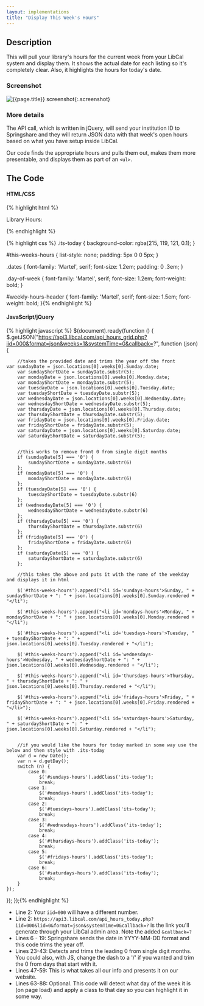 ```yaml
---
layout: implementations
title: "Display This Week's Hours"
---
```

## Description
        
This will pull your library's hours for the current week from your LibCal system and display them. It shows the actual date for each listing so it's completely clear. Also, it highlights the hours for today's date.

### Screenshot

![{{page.title}} screenshot]({{site.baseurl}}/assets/{{page.title}}-screenshot.jpg){:.screenshot}

       
### More details
The API call, which is written in jQuery, will send your institution ID to Springshare and they will return JSON data with that week's open hours based on what you have setup inside LibCal.
        
Our code finds the appropriate hours and pulls them out, makes them more presentable, and displays them as part of an ```<ul>```. 
 
    
## The Code

#### HTML/CSS

{% highlight html %}
<div id="weekly-hours-header">Library Hours:</div>
<ul id="this-weeks-hours"></ul>
{% endhighlight %}

{% highlight css %}
.its-today {
       background-color: rgba(215, 119, 121, 0.1);
}

#this-weeks-hours {
    list-style: none;
    padding: 5px 0 0 5px;
}

.dates {
    font-family: 'Martel', serif;
    font-size: 1.2em;
    padding: 0 .3em;
}

.day-of-week {
    font-family: 'Martel', serif;
    font-size: 1.2em;
    font-weight: bold;
}

#weekly-hours-header {
    font-family: 'Martel', serif;
    font-size: 1.5em;
    font-weight: bold;
}{% endhighlight %}

#### JavaScript/jQuery


{% highlight javascript %}
 $(document).ready(function () {
    $.getJSON("https://api3.libcal.com/api_hours_grid.php?iid=000&format=json&weeks=1&systemTime=0&callback=?", function (json) {


        //takes the provided date and trims the year off the front   
    var sundayDate = json.locations[0].weeks[0].Sunday.date;
        var sundayShortDate = sundayDate.substr(5);
        var mondayDate = json.locations[0].weeks[0].Monday.date;
        var mondayShortDate = mondayDate.substr(5);
        var tuesdayDate = json.locations[0].weeks[0].Tuesday.date;
        var tuesdayShortDate = tuesdayDate.substr(5);
        var wednesdayDate = json.locations[0].weeks[0].Wednesday.date;
        var wednesdayShortDate = wednesdayDate.substr(5);
        var thursdayDate = json.locations[0].weeks[0].Thursday.date;
        var thursdayShortDate = thursdayDate.substr(5);
        var fridayDate = json.locations[0].weeks[0].Friday.date;
        var fridayShortDate = fridayDate.substr(5);
        var saturdayDate = json.locations[0].weeks[0].Saturday.date;
        var saturdayShortDate = saturdayDate.substr(5);


        //this works to remove front 0 from single digit months
        if (sundayDate[5] === '0') {
            sundayShortDate = sundayDate.substr(6)
        };
        if (mondayDate[5] === '0') {
            mondayShortDate = mondayDate.substr(6)
        };
        if (tuesdayDate[5] === '0') {
            tuesdayShortDate = tuesdayDate.substr(6)
        };
        if (wednesdayDate[5] === '0') {
            wednesdayShortDate = wednesdayDate.substr(6)
        };
        if (thursdayDate[5] === '0') {
            thursdayShortDate = thursdayDate.substr(6)
        };
        if (fridayDate[5] === '0') {
            fridayShortDate = fridayDate.substr(6)
        };
        if (saturdayDate[5] === '0') {
            saturdayShortDate = saturdayDate.substr(6)
        };

        //this takes the above and puts it with the name of the weekday and displays it in html

        $('#this-weeks-hours').append("<li id='sundays-hours'>Sunday, " + sundayShortDate + ": " + json.locations[0].weeks[0].Sunday.rendered + "</li");

        $('#this-weeks-hours').append("<li id='mondays-hours'>Monday, " + mondayShortDate + ": " + json.locations[0].weeks[0].Monday.rendered + "</li");

        $('#this-weeks-hours').append("<li id='tuesdays-hours'>Tuesday, " + tuesdayShortDate + ": " + json.locations[0].weeks[0].Tuesday.rendered + "</li");

        $('#this-weeks-hours').append("<li id='wednesdays-hours'>Wednesday, " + wednesdayShortDate + ": " + json.locations[0].weeks[0].Wednesday.rendered + "</li");

        $('#this-weeks-hours').append("<li id='thursdays-hours'>Thursday, " + thursdayShortDate + ": " + json.locations[0].weeks[0].Thursday.rendered + "</li");

        $('#this-weeks-hours').append("<li id='fridays-hours'>Friday, " + fridayShortDate + ": " + json.locations[0].weeks[0].Friday.rendered + "</li>");

        $('#this-weeks-hours').append("<li id='saturdays-hours'>Saturday, " + saturdayShortDate + ": " + json.locations[0].weeks[0].Saturday.rendered + "</li");


        //if you would like the hours for today marked in some way use the below and then style with .its-today
        var d = new Date();
        var n = d.getDay();
        switch (n) {
            case 0:
                $('#sundays-hours').addClass('its-today');
                break;
            case 1:
                $('#mondays-hours').addClass('its-today');
                break;
            case 2:
                $('#tuesdays-hours').addClass('its-today');
                break;
            case 3:
                $('#wednesdays-hours').addClass('its-today');
                break;
            case 4:
                $('#thursdays-hours').addClass('its-today');
                break;
            case 5:
                $('#fridays-hours').addClass('its-today');
                break;
            case 6:
                $('#saturdays-hours').addClass('its-today');
                break;
        }
    });

});
});{% endhighlight %}

* Line 2: Your ```iid=000``` will have a different number.
* Line 2: ```https://api3.libcal.com/api_hours_today.php?iid=000&lid=0&format=json&systemTime=0&callback=?``` is the link you'll generate through your LibCal admin area. Note the added ```&callback=?```
* Lines 6 - 19: Springshare sends the date in YYYY-MM-DD format and this code trims the year off. 
* Lines 23-43: Detects and trims the leading 0 from single digit months. You could also, with JS, change the dash to a '/' if you wanted and trim the 0 from days that start with it.
* Lines 47-59: This is what takes all our info and presents it on our website.
* Lines 63-88: Optional. This code will detect what day of the week it is (on page load) and apply a class to that day so you can highlight it in some way.
